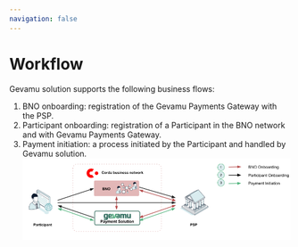 ```yaml
---
navigation: false
---
```


# Workflow

Gevamu solution supports the following business flows:

1. BNO onboarding: registration of the Gevamu Payments Gateway with the PSP.
2. Participant onboarding: registration of a Participant in the BNO network and with Gevamu Payments Gateway.
3. Payment initiation: a process initiated by the Participant and handled by Gevamu solution.
   ![Workflows supported by the Gevamu solution](/img/Workflows.png)
